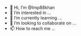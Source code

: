 - 👋 Hi, I’m @Imp88khan
- 👀 I’m interested in ...
- 🌱 I’m currently learning ...
- 💞️ I’m looking to collaborate on ...
- 📫 How to reach me ...

<!---
Imp88khan/Imp88khan is a ✨ special ✨ repository because its `README.md` (this file) appears on your GitHub profile.
You can click the Preview link to take a look at your changes.
--->
